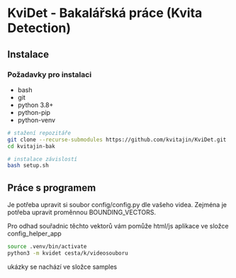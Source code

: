 # KviDet - Bakalářská práce (Kvita Detection)

## Instalace

### Požadavky pro instalaci
* bash
* git
* python 3.8+
* python-pip
* python-venv

```bash
# stažení repozitáře
git clone --recurse-submodules https://github.com/kvitajin/KviDet.git
cd kvitajin-bak

# instalace závislostí
bash setup.sh
```

## Práce s programem

Je potřeba upravit si soubor config/config.py dle vašeho videa. Zejména je potřeba upravit proměnnou BOUNDING_VECTORS.

Pro odhad souřadnic těchto vektorů vám pomůže html/js aplikace ve složce config_helper_app

```bash
source .venv/bin/activate
python3 -m kvidet cesta/k/videosouboru
```
ukázky se nachází ve složce samples
